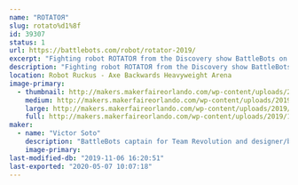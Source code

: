 ```yaml
---
name: "ROTATOЯ"
slug: rotato%d1%8f
id: 39307
status: 1
url: https://battlebots.com/robot/rotator-2019/
excerpt: "Fighting robot ROTATOЯ from the Discovery show BattleBots on display."
description: "Fighting robot ROTATOЯ from the Discovery show BattleBots on display."
location: Robot Ruckus - Axe Backwards Heavyweight Arena
image-primary:
  - thumbnail: http://makers.makerfaireorlando.com/wp-content/uploads/2019/10/2019-Team-Photo-150x150.jpg
    medium: http://makers.makerfaireorlando.com/wp-content/uploads/2019/10/2019-Team-Photo-300x200.jpg
    large: http://makers.makerfaireorlando.com/wp-content/uploads/2019/10/2019-Team-Photo-1024x684.jpg
    full: http://makers.makerfaireorlando.com/wp-content/uploads/2019/10/2019-Team-Photo.jpg
maker:
  - name: "Victor Soto"
    description: "BattleBots captain for Team Revolution and designer/builder of ROTATOЯ."
    image-primary: 
last-modified-db: "2019-11-06 16:20:51"
last-exported: "2020-05-07 10:07:18"
---
```


